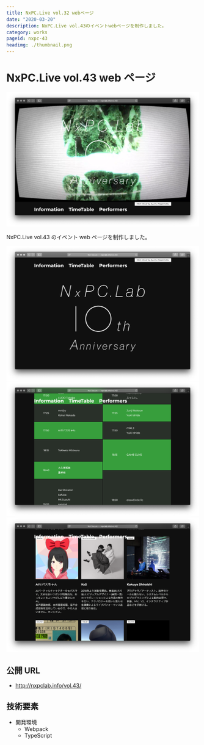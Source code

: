 ```yaml
---
title: NxPC.Live vol.32 webページ
date: "2020-03-20"
description: NxPC.Live vol.43のイベントwebページを制作しました。
category: works
pageid: nxpc-43
headimg: ./thumbnail.png
---
```


# NxPC.Live vol.43 web ページ

![NxPC.Live vol.43 - ヘッダー部分(Visual by Ayumu Nagamatsu)](./nxpc-43-0.png "NxPC.Live vol.43 - ヘッダー部分(Visual by Ayumu Nagamatsu)")

NxPC.Live vol.43 のイベント web ページを制作しました。

![](./nxpc-43-1.png)
![](./nxpc-43-2.png)
![](./nxpc-43-3.png)

## 公開 URL

- http://nxpclab.info/vol.43/

## 技術要素

- 開発環境
  - Webpack
  - TypeScript
